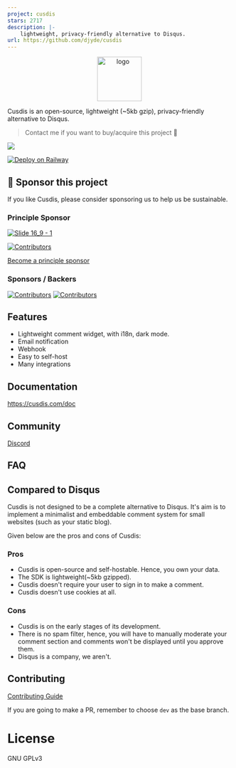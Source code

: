 ```yaml
---
project: cusdis
stars: 2717
description: |-
    lightweight, privacy-friendly alternative to Disqus.
url: https://github.com/djyde/cusdis
---
```



<p align="center"><a href="https://cusdis.com" target="_blank" rel="noopener noreferrer"><img width="100" src="/public/images/artworks/logo-256.png" alt="logo"></a></p>

Cusdis is an open-source, lightweight (~5kb gzip), privacy-friendly alternative to Disqus.

> Contact me if you want to buy/acquire this project 💖

![](/public/images/landing.png)

[![Deploy on Railway](https://railway.app/button.svg)](https://railway.app/new/template?template=https%3A%2F%2Fgithub.com%2Fdjyde%2Fcusdis&plugins=postgresql&envs=NEXTAUTH_URL%2CDB_TYPE%2CDB_URL%2CUSERNAME%2CPASSWORD%2CHOST%2CJWT_SECRET%2CPORT&NEXTAUTH_URLDesc=Don%27t+modify+it&DB_TYPEDesc=Don%27t+modify+it&DB_URLDesc=Don%27t+modify+it&USERNAMEDesc=Username+to+sign+in&PASSWORDDesc=Password+to+sign+in&HOSTDesc=Don%27t+modify+it&JWT_SECRETDesc=A+secret+key+to+encrypt+JWT+token&PORTDesc=Don%27t+modify+it&NEXTAUTH_URLDefault=%24%7B%7B+RAILWAY_STATIC_URL+%7D%7D&DB_TYPEDefault=pgsql&DB_URLDefault=%24%7B%7B+DATABASE_URL+%7D%7D&HOSTDefault=https%3A%2F%2F%24%7B%7B+RAILWAY_STATIC_URL+%7D%7D&PORTDefault=3000&referralCode=randyloop)

## 💝 Sponsor this project

If you like Cusdis, please consider sponsoring us to help us be sustainable.

### Principle Sponsor

[![Slide 16_9 - 1](https://github.com/djyde/cusdis/assets/914329/0a773f41-6baf-4bdc-897e-e96f56991acc)](https://epubkit.app)


[![Contributors](https://opencollective.com/cusdis/tiers/organization-support/0/avatar.svg)](https://opencollective.com/cusdis/tiers/organization-support/0/website)

[Become a principle sponsor](https://opencollective.com/cusdis/contribute/organization-support-27992/checkout)

### Sponsors / Backers

[![Contributors](https://opencollective.com/cusdis/tiers/sponsor.svg?avatarHeight=50)](https://opencollective.com/cusdis)
[![Contributors](https://opencollective.com/cusdis/tiers/backer.svg?avatarHeight=50)](https://opencollective.com/cusdis)

## Features

- Lightweight comment widget, with i18n, dark mode.
- Email notification
- Webhook
- Easy to self-host
- Many integrations

## Documentation

https://cusdis.com/doc

## Community

[Discord](https://discord.gg/eDs5fc4Jcq)

## FAQ

## Compared to Disqus

Cusdis is not designed to be a complete alternative to Disqus. It's aim is to implement a minimalist and embeddable comment system for small websites (such as your static blog).

Given below are the pros and cons of Cusdis:

### Pros

- Cusdis is open-source and self-hostable. Hence, you own your data.
- The SDK is lightweight(~5kb gzipped).
- Cusdis doesn't require your user to sign in to make a comment.
- Cusdis doesn't use cookies at all.

### Cons

- Cusdis is on the early stages of its development.
- There is no spam filter, hence, you will have to manually moderate your comment section and comments won't be displayed until you approve them.
- Disqus is a company, we aren't.

## Contributing

[Contributing Guide](https://cusdis.com/doc#/contributing)

If you are going to make a PR, remember to choose `dev` as the base branch.

# License

GNU GPLv3


